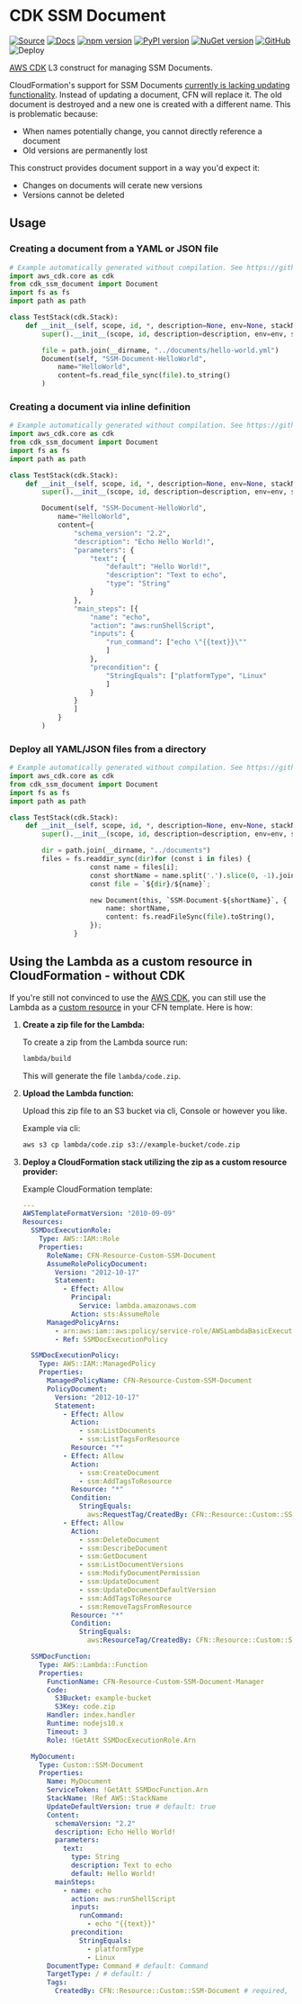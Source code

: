 # CDK SSM Document

[![Source](https://img.shields.io/badge/Source-GitHub-blue)](https://github.com/udondan/cdk-ssm-document)
[![Docs](https://img.shields.io/badge/Docs-awscdk.io-orange)](https://awscdk.io/packages/cdk-ssm-document@1.2.0)
[![npm version](https://badge.fury.io/js/cdk-ssm-document.svg)](https://www.npmjs.com/package/cdk-ssm-document)
[![PyPI version](https://badge.fury.io/py/cdk-ssm-document.svg)](https://pypi.org/project/cdk-ssm-document/)
[![NuGet version](https://badge.fury.io/nu/CDK.SSM.Document.svg)](https://www.nuget.org/packages/CDK.SSM.Document/)
[![GitHub](https://img.shields.io/github/license/udondan/cdk-ssm-document)](https://github.com/udondan/cdk-ssm-document/blob/master/LICENSE)
![Deploy](https://github.com/udondan/cdk-ssm-document/workflows/Deploy/badge.svg)

[AWS CDK](https://aws.amazon.com/cdk/) L3 construct for managing SSM Documents.

CloudFormation's support for SSM Documents [currently is lacking updating functionality](https://github.com/aws-cloudformation/aws-cloudformation-coverage-roadmap/issues/339). Instead of updating a document, CFN will replace it. The old document is destroyed and a new one is created with a different name. This is problematic because:

* When names potentially change, you cannot directly reference a document
* Old versions are permanently lost

This construct provides document support in a way you'd expect it:

* Changes on documents will cerate new versions
* Versions cannot be deleted

## Usage

### Creating a document from a YAML or JSON file

```python
# Example automatically generated without compilation. See https://github.com/aws/jsii/issues/826
import aws_cdk.core as cdk
from cdk_ssm_document import Document
import fs as fs
import path as path

class TestStack(cdk.Stack):
    def __init__(self, scope, id, *, description=None, env=None, stackName=None, tags=None, synthesizer=None, terminationProtection=None):
        super().__init__(scope, id, description=description, env=env, stackName=stackName, tags=tags, synthesizer=synthesizer, terminationProtection=terminationProtection)

        file = path.join(__dirname, "../documents/hello-world.yml")
        Document(self, "SSM-Document-HelloWorld",
            name="HelloWorld",
            content=fs.read_file_sync(file).to_string()
        )
```

### Creating a document via inline definition

```python
# Example automatically generated without compilation. See https://github.com/aws/jsii/issues/826
import aws_cdk.core as cdk
from cdk_ssm_document import Document
import fs as fs
import path as path

class TestStack(cdk.Stack):
    def __init__(self, scope, id, *, description=None, env=None, stackName=None, tags=None, synthesizer=None, terminationProtection=None):
        super().__init__(scope, id, description=description, env=env, stackName=stackName, tags=tags, synthesizer=synthesizer, terminationProtection=terminationProtection)

        Document(self, "SSM-Document-HelloWorld",
            name="HelloWorld",
            content={
                "schema_version": "2.2",
                "description": "Echo Hello World!",
                "parameters": {
                    "text": {
                        "default": "Hello World!",
                        "description": "Text to echo",
                        "type": "String"
                    }
                },
                "main_steps": [{
                    "name": "echo",
                    "action": "aws:runShellScript",
                    "inputs": {
                        "run_command": ["echo \"{{text}}\""
                        ]
                    },
                    "precondition": {
                        "StringEquals": ["platformType", "Linux"
                        ]
                    }
                }
                ]
            }
        )
```

### Deploy all YAML/JSON files from a directory

```python
# Example automatically generated without compilation. See https://github.com/aws/jsii/issues/826
import aws_cdk.core as cdk
from cdk_ssm_document import Document
import fs as fs
import path as path

class TestStack(cdk.Stack):
    def __init__(self, scope, id, *, description=None, env=None, stackName=None, tags=None, synthesizer=None, terminationProtection=None):
        super().__init__(scope, id, description=description, env=env, stackName=stackName, tags=tags, synthesizer=synthesizer, terminationProtection=terminationProtection)

        dir = path.join(__dirname, "../documents")
        files = fs.readdir_sync(dir)for (const i in files) {
                    const name = files[i];
                    const shortName = name.split('.').slice(0, -1).join('.'); // removes file extension
                    const file = `${dir}/${name}`;

                    new Document(this, `SSM-Document-${shortName}`, {
                        name: shortName,
                        content: fs.readFileSync(file).toString(),
                    });
                }
```

## Using the Lambda as a custom resource in CloudFormation - without CDK

If you're still not convinced to use the [AWS CDK](https://aws.amazon.com/cdk/), you can still use the Lambda as a [custom resource](https://docs.aws.amazon.com/AWSCloudFormation/latest/UserGuide/template-custom-resources.html) in your CFN template. Here is how:

1. **Create a zip file for the Lambda:**

   To create a zip from the Lambda source run:

   ```bash
   lambda/build
   ```

   This will generate the file `lambda/code.zip`.
2. **Upload the Lambda function:**

   Upload this zip file to an S3 bucket via cli, Console or however you like.

   Example via cli:

   ```bash
   aws s3 cp lambda/code.zip s3://example-bucket/code.zip
   ```
3. **Deploy a CloudFormation stack utilizing the zip as a custom resource provider:**

   Example CloudFormation template:

   ```yaml
   ---
   AWSTemplateFormatVersion: "2010-09-09"
   Resources:
     SSMDocExecutionRole:
       Type: AWS::IAM::Role
       Properties:
         RoleName: CFN-Resource-Custom-SSM-Document
         AssumeRolePolicyDocument:
           Version: "2012-10-17"
           Statement:
             - Effect: Allow
               Principal:
                 Service: lambda.amazonaws.com
               Action: sts:AssumeRole
         ManagedPolicyArns:
           - arn:aws:iam::aws:policy/service-role/AWSLambdaBasicExecutionRole
           - Ref: SSMDocExecutionPolicy

     SSMDocExecutionPolicy:
       Type: AWS::IAM::ManagedPolicy
       Properties:
         ManagedPolicyName: CFN-Resource-Custom-SSM-Document
         PolicyDocument:
           Version: "2012-10-17"
           Statement:
             - Effect: Allow
               Action:
                 - ssm:ListDocuments
                 - ssm:ListTagsForResource
               Resource: "*"
             - Effect: Allow
               Action:
                 - ssm:CreateDocument
                 - ssm:AddTagsToResource
               Resource: "*"
               Condition:
                 StringEquals:
                   aws:RequestTag/CreatedBy: CFN::Resource::Custom::SSM-Document
             - Effect: Allow
               Action:
                 - ssm:DeleteDocument
                 - ssm:DescribeDocument
                 - ssm:GetDocument
                 - ssm:ListDocumentVersions
                 - ssm:ModifyDocumentPermission
                 - ssm:UpdateDocument
                 - ssm:UpdateDocumentDefaultVersion
                 - ssm:AddTagsToResource
                 - ssm:RemoveTagsFromResource
               Resource: "*"
               Condition:
                 StringEquals:
                   aws:ResourceTag/CreatedBy: CFN::Resource::Custom::SSM-Document

     SSMDocFunction:
       Type: AWS::Lambda::Function
       Properties:
         FunctionName: CFN-Resource-Custom-SSM-Document-Manager
         Code:
           S3Bucket: example-bucket
           S3Key: code.zip
         Handler: index.handler
         Runtime: nodejs10.x
         Timeout: 3
         Role: !GetAtt SSMDocExecutionRole.Arn

     MyDocument:
       Type: Custom::SSM-Document
       Properties:
         Name: MyDocument
         ServiceToken: !GetAtt SSMDocFunction.Arn
         StackName: !Ref AWS::StackName
         UpdateDefaultVersion: true # default: true
         Content:
           schemaVersion: "2.2"
           description: Echo Hello World!
           parameters:
             text:
               type: String
               description: Text to echo
               default: Hello World!
           mainSteps:
             - name: echo
               action: aws:runShellScript
               inputs:
                 runCommand:
                   - echo "{{text}}"
               precondition:
                 StringEquals:
                   - platformType
                   - Linux
         DocumentType: Command # default: Command
         TargetType: / # default: /
         Tags:
           CreatedBy: CFN::Resource::Custom::SSM-Document # required, see above policy conditions
   ```
